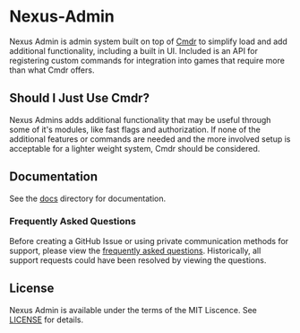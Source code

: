 # Nexus-Admin
Nexus Admin is admin system built on top of [Cmdr](https://github.com/evaera/Cmdr)
to simplify load and add additional functionality, including
a built in UI. Included is an API for registering custom commands
for integration into games that require more than what Cmdr offers.

## Should I Just Use Cmdr?
Nexus Admins adds additional functionality that may be useful through
some of it's modules, like fast flags and authorization. If none of the
additional features or commands are needed and the more involved setup
is acceptable for a lighter weight system, Cmdr should be considered.

## Documentation
See the [docs](docs/) directory for documentation.

### Frequently Asked Questions
Before creating a GitHub Issue or using private communication methods
for support, please view the [frequently asked questions](docs/frequently-asked-questions.md).
Historically, all support requests could have been resolved by viewing
the questions.

## License
Nexus Admin is available under the terms of the MIT 
Liscence. See [LICENSE](LICENSE) for details.